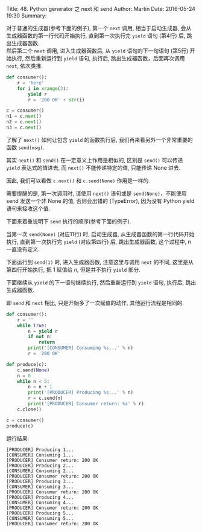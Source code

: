 Title: 48. Python generator 之 next 和 send
Author: Martin
Date: 2016-05-24 19:30
Summary:

对于普通的生成器(参考下面的例子), 第一个 `next` 调用, 相当于启动生成器, 会从生成器函数的第一行代码开始执行, 直到第一次执行完 `yield` 语句 (第4行) 后, 跳出生成器函数.<br>
然后第二个 `next` 调用, 进入生成器函数后, 从 `yield` 语句的下一句语句 (第5行) 开始执行, 然后重新运行到 `yield` 语句, 执行后, 跳出生成器函数，后面再次调用 `next`, 依次类推.

```python
def consumer():
    r = 'here'
    for i in xrange(3):
        yield r
        r = '200 OK' + str(i)

c = consumer()
n1 = c.next()
n2 = c.next()
n3 = c.next()
```

了解了 `next()` 如何让包含 `yield` 的函数执行后, 我们再来看另外一个非常重要的函数 `send(msg)`.

其实 `next()` 和 `send()` 在一定意义上作用是相似的, 区别是 `send()` 可以传递 `yield` 表达式的值进去, 而 `next()` 不能传递特定的值, 只能传递 None 进去.

因此, 我们可以看做 `c.next()` 和 `c.send(None)` 作用是一样的.

需要提醒的是, 第一次调用时, 请使用 `next()` 语句或是 `send(None)`，不能使用 send 发送一个非 None 的值, 否则会出错的 (TypeError), 因为没有 Python yield 语句来接收这个值.

下面来着重说明下 `send` 执行的顺序(参考下面的例子).

当第一次 `send(None)` (对应11行) 时, 启动生成器, 从生成器函数的第一行代码开始执行, 直到第一次执行完 `yield` (对应第四行) 后, 跳出生成器函数, 这个过程中, n 一直没有定义.

下面运行到 `send(1)` 时, 进入生成器函数, 注意这里与调用 `next` 的不同, 这里是从第四行开始执行, 把 1 赋值给 n, 但是并不执行 `yield` 部分.

下面继续从 `yield` 的下一语句继续执行, 然后重新运行到 `yield` 语句, 执行后, 跳出生成器函数.

即 `send` 和 `next` 相比, 只是开始多了一次赋值的动作, 其他运行流程是相同的.

```python
def consumer():
    r = ''
    while True:
        n = yield r
        if not n:
            return
        print('[CONSUMER] Consuming %s...' % n)
        r = '200 OK'

def produce(c):
    c.send(None)
    n = 0
    while n < 5:
        n = n + 1
        print('[PRODUCER] Producing %s...' % n)
        r = c.send(n)
        print('[PRODUCER] Consumer return: %s' % r)
    c.close()

c = consumer()
produce(c)
```

运行结果:

```shell
[PRODUCER] Producing 1...
[CONSUMER] Consuming 1...
[PRODUCER] Consumer return: 200 OK
[PRODUCER] Producing 2...
[CONSUMER] Consuming 2...
[PRODUCER] Consumer return: 200 OK
[PRODUCER] Producing 3...
[CONSUMER] Consuming 3...
[PRODUCER] Consumer return: 200 OK
[PRODUCER] Producing 4...
[CONSUMER] Consuming 4...
[PRODUCER] Consumer return: 200 OK
[PRODUCER] Producing 5...
[CONSUMER] Consuming 5...
[PRODUCER] Consumer return: 200 OK
```
